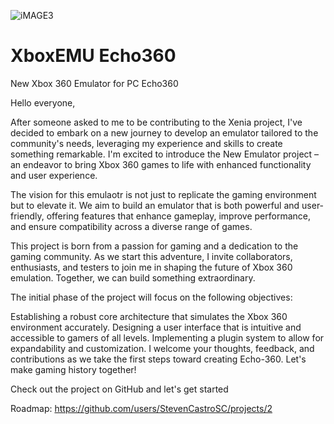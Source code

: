 ![iMAGE3](https://github.com/StevenCastroSC/XboxEMU-Echo360-/assets/123419009/10552026-4e8d-4898-a8b5-a45fe47dc08c)


# XboxEMU Echo360
New Xbox 360 Emulator for PC Echo360

Hello everyone,

After someone asked to me to be contributing to the Xenia project, I've decided to embark on a new journey to develop an emulator tailored to the community's needs, leveraging my experience and skills to create something remarkable. I'm excited to introduce the New Emulator project – an endeavor to bring Xbox 360 games to life with enhanced functionality and user experience.

The vision for this emulaotr is not just to replicate the gaming environment but to elevate it. We aim to build an emulator that is both powerful and user-friendly, offering features that enhance gameplay, improve performance, and ensure compatibility across a diverse range of games.

This project is born from a passion for gaming and a dedication to the gaming community. As we start this adventure, I invite collaborators, enthusiasts, and testers to join me in shaping the future of Xbox 360 emulation. Together, we can build something extraordinary.

The initial phase of the project will focus on the following objectives:

Establishing a robust core architecture that simulates the Xbox 360 environment accurately.
Designing a user interface that is intuitive and accessible to gamers of all levels.
Implementing a plugin system to allow for expandability and customization.
I welcome your thoughts, feedback, and contributions as we take the first steps toward creating Echo-360. Let's make gaming history together!

Check out the project on GitHub and let's get started

Roadmap: https://github.com/users/StevenCastroSC/projects/2
